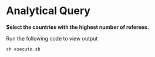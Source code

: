 # Analytical Query 

**Select the countries with the highest number of referees.**

Run the following code to view output

```
sh execute.sh
```
